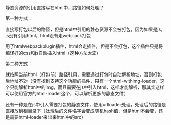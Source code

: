 静态资源的引用直接写在html中，路径如何处理？

第一种方式：

直接写打包以后的路径，但是html中引用的静态资源不会被打包，因为如果是js，js没有引用html，html没有走webpack打包

用了htmlwebpackplugin插件，html会走插件，但是不会打包，这个插件只是将编译好的css和js自动插入html（这种方法太笨）

第二种方式：

就按照当前html（打包前）路径引用，需要通过打包时自动解析地址，否则打包后地址不对（没有找到支持这个功能的插件，只有一个html-withimg-loader，这个只能解析html中的img，而且需要在js中引入html，这样才能解析，那其实这样可以使用官方的html-loader这个，可以解析更多的静态文件）



还有一种是在js中引入需要打包的静态文件，使用urlloader处理，处理后的路径是直接放到根目录下（处理后的文件名字会变成随机hash值，但是html不会变，还是需要html-loader来出来html中的src）

